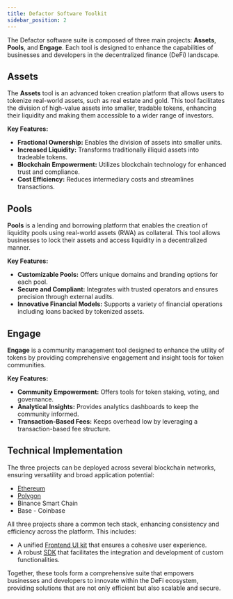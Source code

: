 ```yaml
---
title: Defactor Software Toolkit
sidebar_position: 2
---
```


The Defactor software suite is composed of three main projects: **Assets**, **Pools**, and **Engage**. Each tool is designed to enhance the capabilities of businesses and developers in the decentralized finance (DeFi) landscape.

## Assets

The **Assets** tool is an advanced token creation platform that allows users to tokenize real-world assets, such as real estate and gold. This tool facilitates the division of high-value assets into smaller, tradable tokens, enhancing their liquidity and making them accessible to a wider range of investors.

**Key Features:**
- **Fractional Ownership:** Enables the division of assets into smaller units.
- **Increased Liquidity:** Transforms traditionally illiquid assets into tradeable tokens.
- **Blockchain Empowerment:** Utilizes blockchain technology for enhanced trust and compliance.
- **Cost Efficiency:** Reduces intermediary costs and streamlines transactions.

## Pools

**Pools** is a lending and borrowing platform that enables the creation of liquidity pools using real-world assets (RWA) as collateral. This tool allows businesses to lock their assets and access liquidity in a decentralized manner.

**Key Features:**
- **Customizable Pools:** Offers unique domains and branding options for each pool.
- **Secure and Compliant:** Integrates with trusted operators and ensures precision through external audits.
- **Innovative Financial Models:** Supports a variety of financial operations including loans backed by tokenized assets.

## Engage

**Engage** is a community management tool designed to enhance the utility of tokens by providing comprehensive engagement and insight tools for token communities.

**Key Features:**
- **Community Empowerment:** Offers tools for token staking, voting, and governance.
- **Analytical Insights:** Provides analytics dashboards to keep the community informed.
- **Transaction-Based Fees:** Keeps overhead low by leveraging a transaction-based fee structure.

## Technical Implementation

The three projects can be deployed across several blockchain networks, ensuring versatility and broad application potential:

- [Ethereum](/docs/introduction/blockchain-and-web3/ethereum)
- [Polygon](/docs/introduction/blockchain-and-web3/polygon)
- Binance Smart Chain
- Base - Coinbase

All three projects share a common tech stack, enhancing consistency and efficiency across the platform. This includes:

- A unified [Frontend UI kit](/docs/introduction/react-components) that ensures a cohesive user experience.
- A robust [SDK](http://localhost:3000/docs/category/sdk) that facilitates the integration and development of custom functionalities.

Together, these tools form a comprehensive suite that empowers businesses and developers to innovate within the DeFi ecosystem, providing solutions that are not only efficient but also scalable and secure.

